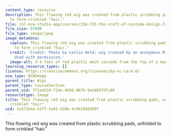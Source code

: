 ```yaml
---
content_type: resource
description: This flowing red wig was created from plastic scrubbing pads, unfolded
  to form crinkled "hair."
file: /ol-ocw-studio-app/courses/21m-715-the-craft-of-costume-design-fall-2009/2e57164a52ff5a45d18b4c9429d8209f_IMG_1068.jpg
file_size: 67690
file_type: image/jpeg
image_metadata:
  caption: This flowing red wig was created from plastic scrubbing pads, unfolded
    to form crinkled "hair."
  credit: 'Credit: Photo by Leslie Held; wig created by an anonymous MIT student.
    Used with permission.'
  image-alt: 3-4 feet of red plastic mesh cascade from the top of a mannequin's head.
learning_resource_types: []
license: https://creativecommons.org/licenses/by-nc-sa/4.0/
ocw_type: OCWImage
parent_title: Wigs
parent_type: CourseSection
parent_uid: 7f1ad22d-f24e-4656-96fb-9e24897d7c86
resourcetype: Image
title: This flowing red wig was created from plastic scrubbing pads, unfolded to form
  crinkled "hair"
uid: 2e57164a-52ff-5a45-d18b-4c9429d8209f
---
```

This flowing red wig was created from plastic scrubbing pads, unfolded to form crinkled "hair."